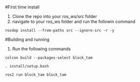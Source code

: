 #First time install

1. Clone the repo into your ros_ws/src folder
2. navigate to your ros_ws folder and run the followin command

`rosdep install --from-paths src --ignore-src -r -y`

#Building and running

1. Run the following commands

`colcon build --packages-select block_tam`

`. install/setup.bash`

`ros2 run block_tam block_tam`
